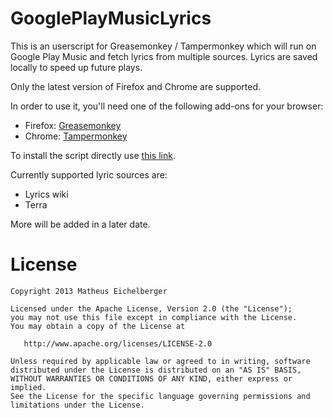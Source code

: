 GooglePlayMusicLyrics
=====================

This is an userscript for Greasemonkey / Tampermonkey which will run on Google Play Music and fetch lyrics from multiple sources. Lyrics are saved locally to speed up future plays.

Only the latest version of Firefox and Chrome are supported.

In order to use it, you'll need one of the following add-ons for your browser:
* Firefox: [Greasemonkey][1]
* Chrome: [Tampermonkey][2]

To install the script directly use [this link][3].

Currently supported lyric sources are:
* Lyrics wiki
* Terra

More will be added in a later date.

License
=======

    Copyright 2013 Matheus Eichelberger

    Licensed under the Apache License, Version 2.0 (the "License");
    you may not use this file except in compliance with the License.
    You may obtain a copy of the License at

       http://www.apache.org/licenses/LICENSE-2.0

    Unless required by applicable law or agreed to in writing, software
    distributed under the License is distributed on an "AS IS" BASIS,
    WITHOUT WARRANTIES OR CONDITIONS OF ANY KIND, either express or implied.
    See the License for the specific language governing permissions and
    limitations under the License.

 [1]: https://addons.mozilla.org/en-US/firefox/addon/greasemonkey/
 [2]: https://chrome.google.com/webstore/detail/tampermonkey/dhdgffkkebhmkfjojejmpbldmpobfkfo
 [3]: https://github.com/BeowulfBjornson/GooglePlayMusicLyrics/raw/master/google_play_music_lyrics.user.js
